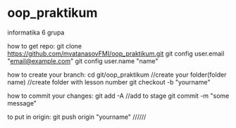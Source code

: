# oop_praktikum
informatika 6 grupa

how to get repo:
git clone https://github.com/mvatanasovFMI/oop_praktikum.git
git config user.email "email@example.com"
git config user.name "name"

how to create your branch:
cd git/oop_praktikum
//create your folder(folder name)
//create folder with lesson number
git checkout -b "yourname"

how to commit your changes: 
git add -A //add to stage
git commit -m "some message"

to put in origin:
git push origin "yourname"
//////
